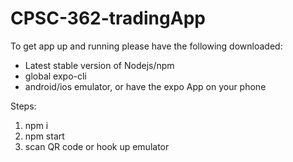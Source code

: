 # CPSC-362-tradingApp

To get app up and running please have the following downloaded: 

- Latest stable version of Nodejs/npm
- global expo-cli 
- android/ios emulator, or have the expo App on your phone

Steps: 
1. npm i
2. npm start
3. scan QR code or hook up emulator
